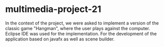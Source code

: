 # multimedia-project-21

In the context of the project, we were asked to implement a version of the classic game "Hangman", 
where the user plays against the computer. 
Eclipse IDE was used for the implementation. 
For the development of the application based on javafx as well as scene builder.
